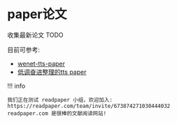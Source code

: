 # paper论文

收集最新论文 TODO

目前可参考: 
- [wenet-tts-paper](https://github.com/wenet-e2e/speech-synthesis-paper)
- [低调奋进整理的tts paper](http://yqli.tech/page/tts_paper.html)

!!! info

    我们正在测试 readpaper 小组，欢迎加入: https://readpaper.com/team/invite/673874271030444032
    readpaper.com 是很棒的文献阅读网站!

